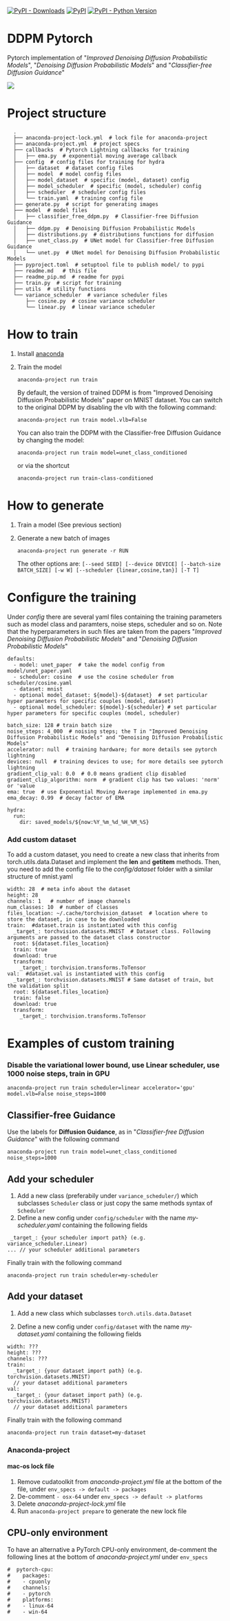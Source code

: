 [![PyPI - Downloads](https://img.shields.io/pypi/dm/ddpm)](https://pypi.org/project/ddpm/)
[![PyPI](https://img.shields.io/pypi/v/ddpm)](https://pypi.org/project/ddpm/)
[![PyPI - Python Version](https://img.shields.io/pypi/pyversions/ddpm)](https://pypi.org/project/ddpm/)

# DDPM Pytorch

Pytorch implementation of "_Improved Denoising Diffusion Probabilistic Models_", 
"_Denoising Diffusion Probabilistic Models_" and "_Classifier-free Diffusion Guidance_"

![](https://hojonathanho.github.io/diffusion/assets/img/pgm_diagram_xarrow.png)

# Project structure

      .
      ├── anaconda-project-lock.yml  # lock file for anaconda-project
      ├── anaconda-project.yml  # project specs
      ├── callbacks  # Pytorch Lightning callbacks for training
      │   ├── ema.py  # exponential moving average callback
      ├── config  # config files for training for hydra
      │   ├── dataset  # dataset config files
      │   ├── model  # model config files
      │   ├── model_dataset  # specific (model, dataset) config
      │   ├── model_scheduler  # specific (model, scheduler) config
      │   ├── scheduler  # scheduler config files
      │   └── train.yaml  # training config file
      ├── generate.py  # script for generating images
      ├── model  # model files
      │   ├── classifier_free_ddpm.py  # Classifier-free Diffusion Guidance
      │   ├── ddpm.py  # Denoising Diffusion Probabilistic Models
      │   ├── distributions.py  # distributions functions for diffusion
      │   ├── unet_class.py  # UNet model for Classifier-free Diffusion Guidance
      │   └── unet.py  # UNet model for Denoising Diffusion Probabilistic Models
      ├── pyproject.toml  # setuptool file to publish model/ to pypi
      ├── readme.md   # this file
      ├── readme_pip.md  # readme for pypi
      ├── train.py  # script for training
      ├── utils  # utility functions
      └── variance_scheduler  # variance scheduler files
          ├── cosine.py  # cosine variance scheduler
          └── linear.py  # linear variance scheduler



# How to train

1. Install [anaconda](https://www.anaconda.com/) 


2. Train the model

       anaconda-project run train 

   By default, the version of trained DDPM is from "Improved Denoising Diffusion Probabilistic Models" paper on MNIST dataset.
   You can switch to the original DDPM by disabling the vlb with the following command:
      
       anaconda-project run train model.vlb=False
   You can also train the DDPM with the Classifier-free Diffusion Guidance by changing the model:

       anaconda-project run train model=unet_class_conditioned
    
    or via the shortcut

       anaconda-project run train-class-conditioned

# How to generate

1. Train a model (See previous section)

2. Generate a new batch of images

       anaconda-project run generate -r RUN

   The other options are: `[--seed SEED] [--device DEVICE] [--batch-size BATCH_SIZE] [-w W] [--scheduler {linear,cosine,tan}] [-T T]`

# Configure the training

Under _config_ there are several yaml files containing the training parameters 
such as model class and paramters, noise steps, scheduler and so on. 
Note that the hyperparameters in such files are taken from 
the papers "_Improved Denoising Diffusion Probabilistic Models_" 
and "_Denoising Diffusion Probabilistic Models_"

    defaults:
      - model: unet_paper  # take the model config from model/unet_paper.yaml
      - scheduler: cosine  # use the cosine scheduler from scheduler/cosine.yaml
      - dataset: mnist
      - optional model_dataset: ${model}-${dataset}  # set particular hyper parameters for specific couples (model, dataset)
      - optional model_scheduler: ${model}-${scheduler} # set particular hyper parameters for specific couples (model, scheduler)

    batch_size: 128 # train batch size
    noise_steps: 4_000  # noising steps; the T in "Improved Denoising Diffusion Probabilistic Models" and "Denoising Diffusion Probabilistic Models"
    accelerator: null  # training hardware; for more details see pytorch lightning
    devices: null  # training devices to use; for more details see pytorch lightning
    gradient_clip_val: 0.0  # 0.0 means gradient clip disabled
    gradient_clip_algorithm: norm  # gradient clip has two values: 'norm' or 'value
    ema: true  # use Exponential Moving Average implemented in ema.py
    ema_decay: 0.99  # decay factor of EMA

    hydra:
      run:
        dir: saved_models/${now:%Y_%m_%d_%H_%M_%S}

### Add custom dataset

To add a custom dataset, you need to create a new class that inherits from torch.utils.data.Dataset
and implement the __len__ and __getitem__ methods. 
Then, you need to add the config file to the _config/dataset_ folder with a similar
structure of mnist.yaml

    width: 28  # meta info about the dataset
    height: 28
    channels: 1   # number of image channels
    num_classes: 10  # number of classes
    files_location: ~/.cache/torchvision_dataset  # location where to store the dataset, in case to be downloaded
    train:  #dataset.train is instantiated with this config
      _target_: torchvision.datasets.MNIST  # Dataset class. Following arguments are passed to the dataset class constructor
      root: ${dataset.files_location}
      train: true
      download: true
      transform:
        _target_: torchvision.transforms.ToTensor
    val:  #dataset.val is instantiated with this config
      _target_: torchvision.datasets.MNIST # Same dataset of train, but the validation split
      root: ${dataset.files_location}
      train: false
      download: true
      transform:
        _target_: torchvision.transforms.ToTensor

# Examples of custom training

### Disable the variational lower bound, use Linear scheduler, use 1000 noise steps, train in GPU

    anaconda-project run train scheduler=linear accelerator='gpu' model.vlb=False noise_steps=1000


## Classifier-free Guidance

Use the labels for __Diffusion Guidance__, as in "_Classifier-free Diffusion Guidance_" with the following command

    anaconda-project run train model=unet_class_conditioned noise_steps=1000

## Add your scheduler

1. Add a new class (preferabily under `variance_scheduler/`) which subclasses `Scheduler` class or just copy the same methods syntax of `Scheduler`
2. Define a new config under `config/scheduler` with the name _my-scheduler.yaml_ containing the following fields

```   
 _target_: {your scheduler import path} (e.g. variance_scheduler.Linear)
... // your scheduler additional parameters
```

Finally train with the following command

    anaconda-project run train scheduler=my-scheduler

## Add your dataset

1. Add a new class which subclasses `torch.utils.data.Dataset`

2. Define a new config under `config/dataset` with the name _my-dataset.yaml_ containing the following fields

```   
width: ???
height: ???
channels: ???
train:
  _target_: {your dataset import path} (e.g. torchvision.datasets.MNIST)
  // your dataset additional parameters
val:
  _target_: {your dataset import path} (e.g. torchvision.datasets.MNIST)
  // your dataset additional parameters
```

Finally train with the following command

    anaconda-project run train dataset=my-dataset
    
### Anaconda-project
#### mac-os lock file

1. Remove cudatoolkit from _anaconda-project.yml_ file at the bottom of the file, 
under `env_specs -> default -> packages`
2. De-comment `- osx-64`  under `env_specs -> default -> platforms`
3. Delete _anaconda-project-lock.yml_ file
4. Run `anaconda-project prepare` to generate the new lock file

## CPU-only environment

To have an alternative a PyTorch CPU-only environment, 
de-comment the following lines at the bottom of _anaconda-project.yml_
under `env_specs`

    #  pytorch-cpu:
    #    packages:
    #    - cpuonly
    #    channels:
    #    - pytorch
    #    platforms:
    #    - linux-64
    #    - win-64

